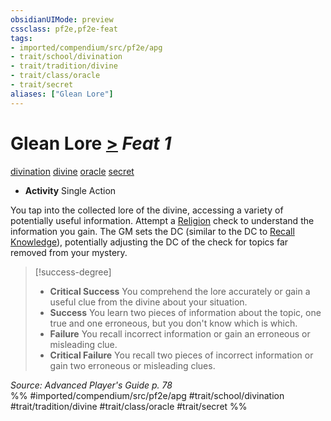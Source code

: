 ```yaml
---
obsidianUIMode: preview
cssclass: pf2e,pf2e-feat
tags:
- imported/compendium/src/pf2e/apg
- trait/school/divination
- trait/tradition/divine
- trait/class/oracle
- trait/secret
aliases: ["Glean Lore"]
---
```

# Glean Lore  [>](chapter-9-playing-the-game.md#Actions "Single Action") *Feat 1*  
[divination](divination.md)  [divine](divine.md)  [oracle](rules/traits/oracle-apg.md)  [secret](secret.md)  

- **Activity** Single Action

You tap into the collected lore of the divine, accessing a variety of potentially useful information. Attempt a [Religion](../skills.md#Religion) check to understand the information you gain. The GM sets the DC (similar to the DC to [Recall Knowledge](recall-knowledge.md)), potentially adjusting the DC of the check for topics far removed from your mystery.

> [!success-degree] 
> - **Critical Success** You comprehend the lore accurately or gain a useful clue from the divine about your situation.
> - **Success** You learn two pieces of information about the topic, one true and one erroneous, but you don't know which is which.
> - **Failure** You recall incorrect information or gain an erroneous or misleading clue.
> - **Critical Failure** You recall two pieces of incorrect information or gain two erroneous or misleading clues.

*Source: Advanced Player's Guide p. 78*  
%% #imported/compendium/src/pf2e/apg #trait/school/divination #trait/tradition/divine #trait/class/oracle #trait/secret %%